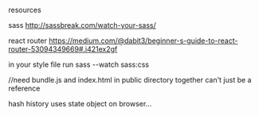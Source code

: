 resources

sass
http://sassbreak.com/watch-your-sass/

react router
https://medium.com/@dabit3/beginner-s-guide-to-react-router-53094349669#.i421ex2gf

in your style file run 
sass --watch sass:css

//need bundle.js and index.html in public directory together can't just be a reference

hash history uses state object on browser...